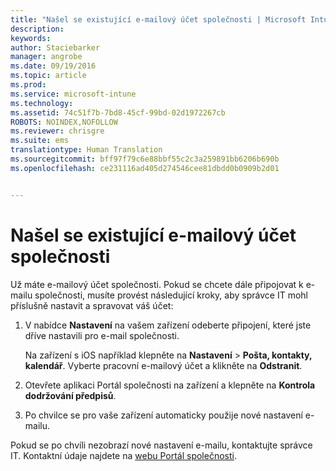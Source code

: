 ```yaml
---
title: "Našel se existující e-mailový účet společnosti | Microsoft Intune"
description: 
keywords: 
author: Staciebarker
manager: angrobe
ms.date: 09/19/2016
ms.topic: article
ms.prod: 
ms.service: microsoft-intune
ms.technology: 
ms.assetid: 74c51f7b-7bd8-45cf-99bd-02d1972267cb
ROBOTS: NOINDEX,NOFOLLOW
ms.reviewer: chrisgre
ms.suite: ems
translationtype: Human Translation
ms.sourcegitcommit: bff97f79c6e88bbf55c2c3a259891bb6206b690b
ms.openlocfilehash: ce231116ad405d274546cee81dbdd0b0909b2d01


---
```


# Našel se existující e-mailový účet společnosti
Už máte e-mailový účet společnosti. Pokud se chcete dále připojovat k e-mailu společnosti, musíte provést následující kroky, aby správce IT mohl příslušně nastavit a spravovat váš účet:

1.  V nabídce **Nastavení** na vašem zařízení odeberte připojení, které jste dříve nastavili pro e-mail společnosti.

    Na zařízení s iOS například klepněte na **Nastavení** &gt; **Pošta, kontakty, kalendář**. Vyberte pracovní e-mailový účet a klikněte na **Odstranit**.

2.  Otevřete aplikaci Portál společnosti na zařízení a klepněte na **Kontrola dodržování předpisů**.

3.  Po chvilce se pro vaše zařízení automaticky použije nové nastavení e-mailu.

Pokud se po chvíli nezobrazí nové nastavení e-mailu, kontaktujte správce IT. Kontaktní údaje najdete na [webu Portál společnosti](http://portal.manage.microsoft.com).



<!--HONumber=Sep16_HO3-->


